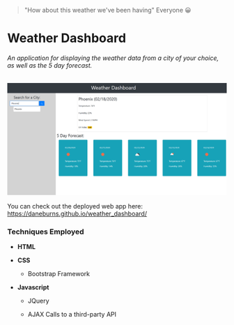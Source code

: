 
> "How about this weather we've been having"
  Everyone :grinning:

# Weather Dashboard

###### An application for displaying the weather data from a city of your choice, as well as the 5 day forecast.

![image of weather app](./assets/weatherdash.png)

You can check out the deployed web app here:
https://daneburns.github.io/weather_dashboard/

### Techniques Employed 
* __HTML__
  
* __CSS__

  * Bootstrap Framework

* __Javascript__
  
  * JQuery
  
  * AJAX Calls to a third-party API

